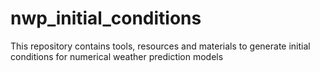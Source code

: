 # nwp_initial_conditions
This repository contains tools, resources and materials to generate initial conditions for numerical weather prediction models
